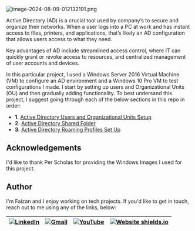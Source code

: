 ![image-2024-08-09-012132191.png](https://i.postimg.cc/bJ44Wb67/image-2024-08-09-012132191.png)


Active Directory (AD) is a crucial tool used by company’s to secure and organize their networks. When a user logs into a PC at work and has instant access to files, printers, and applications, that’s likely an AD configuration that allows users access to what they need.

Key advantages of AD include streamlined access control, where IT can quickly grant or revoke access to resources, and centralized management of user accounts and devices.

In this particular project, I used a Windows Server 2016 Virtual Machine (VM) to configure an AD environment and a Windows 10 Pro VM to test configurations I made. I start by setting up users and Organizational Units (OU) and then gradually adding functionality. To best undersand this project, I suggest going through each of the below sections in this repo in order:

- **1.** [Active Directory Users and Organizational Units Setup](https://github.com/cybersecfaizan/Active-Directory-Ecosystem/blob/main/1.%20Active%20Directory%20Users%20and%20Organizational%20Units%20Setup.MD)
- **2.** [Active Directory Shared Folder](https://github.com/cybersecfaizan/Active-Directory-Ecosystem/blob/main/2.%20Active%20Directory%20Shared%20Folder.MD)
- **3.** [Active Directory Roaming Profiles Set Up](https://github.com/cybersecfaizan/Active-Directory-Ecosystem/blob/main/3.%20Active%20Directory%20Roaming%20Profiles%20Set%20Up.MD)

## Acknowledgements

I'd like to thank Per Scholas for providing the Windows Images I used for this project.

## Author

I'm Faizan and I enjoy working on tech projects. If you'd like to get in touch, reach out to me using any of the links, below:



| [![LinkedIn](https://img.shields.io/badge/LinkedIn-0077B5?style=for-the-badge&logo=linkedin&logoColor=white)](https://www.linkedin.com/in/cybersecfaizan/) | [![Gmail](https://img.shields.io/badge/Gmail-D14836?style=for-the-badge&logo=gmail&logoColor=white)](mailto:cybersecfaizan@gmail.com) | [![YouTube](https://img.shields.io/badge/YouTube-FF0000?style=for-the-badge&logo=youtube&logoColor=white)](https://www.youtube.com/@cybersecfaizan) | [![Website shields.io](https://img.shields.io/website-up-down-green-red/http/shields.io.svg)](https://lahoreninja.com) |
| ---------------------------------------------------------------------------------------------------------------------------------------------------------- | ----------------------------------------------------------------------------------------------------------------------------------------- | ------------------------------------------------------------------------------------------------------------------------------------------------------------------ | ------------------------------------------------------------------------------------------------------------------------- |
